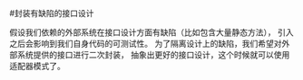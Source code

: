  #封装有缺陷的接口设计
 
 假设我们依赖的外部系统在接口设计方面有缺陷（比如包含大量静态方法），
 引入之后会影响到我们自身代码的可测试性。
 为了隔离设计上的缺陷，我们希望对外部系统提供的接口进行二次封装，
 抽象出更好的接口设计，这个时候就可以使用适配器模式了。
 